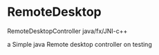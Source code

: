 # RemoteDesktop
RemoteDesktopController java/fx/JNI-c++

a Simple java Remote desktop controller 
on testing
